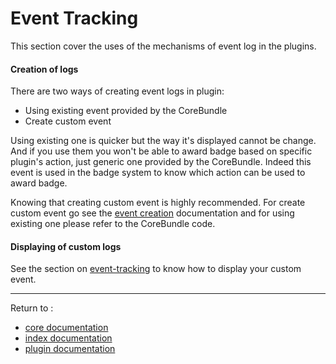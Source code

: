 Event Tracking
============

This section cover the uses of the mechanisms of event log in the plugins.

#### Creation of logs ####

There are two ways of creating event logs in plugin:
 * Using existing event provided by the CoreBundle
 * Create custom event

Using existing one is quicker but the way it's displayed cannot be change.
And if you use them you won't be able to award badge based on specific plugin's action, just generic one provided by the CoreBundle.
Indeed this event is used in the badge system to know which action can be used to award badge.

Knowing that creating custom event is highly recommended.
For create custom event go see the [event creation][5] documentation and for using existing one please refer to the CoreBundle code.

#### Displaying of custom logs ####

See the section on [event-tracking][4] to know how to display your custom event.


----------

Return to :

- [core documentation][1]
- [index documentation][2]
- [plugin documentation][3]


[1]: ../core.md
[2]: ../../index.md
[3]: ../plugins.md
[4]: ../event-tracking.md#create_new_event
[5]: ../event-tracking.md#displaying_event